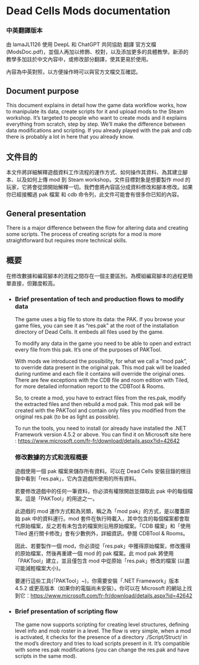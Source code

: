 # Dead Cells Mods documentation 
### 中英翻譯版本

由 lamaJL1126 使用 DeepL 和 ChatGPT 共同協助 翻譯 官方文檔(ModsDoc.pdf)，並個人再加以修飾、校對，以及添加更多的具體教學。新添的教學多加註於中文內容中，或修改部分翻譯，使其更易於使用。

內容為中英對照，以方便操作時可以與官方文檔交互確認。


## Document purpose
This document explains in detail how the game data workflow works, how to manipulate its data, create scripts for it and upload mods to the Steam workshop. It’s targeted to people who want to create mods and it explains everything from scratch, step by step. We’ll make the difference between data modifications and scripting. If you already played with the pak and cdb there is probably a lot in here that you already know.

## 文件目的
本文件將詳細解釋遊戲資料工作流程的運作方式、如何操作其資料、為其建立腳本、以及如何上傳 mod 到 Steam workshop。文件目標對象是想要製作 mod 的玩家，它將會從頭開始解釋一切。我們會將內容區分成資料修改和腳本修改。如果你已經接觸過 pak 檔案 和 cdb 命令列，此文件可能會有很多你已知的內容。


## General presentation
There is a major difference between the flow for altering data and creating some scripts. The process of creating scripts for a mod is more straightforward but requires more technical skills.

## 概要
在修改數據和編寫腳本的流程之間存在一個主要區別。為模組編寫腳本的過程更簡單直接，但難度較高。


- ### Brief presentation of tech and production flows to modify data
  The game uses a big file to store its data: the PAK. If you browse your game files, you can see it as “res.pak” at the root of the installation directory of Dead Cells. It embeds all files used by the game.

  To modify any data in the game you need to be able to open and extract every file from this pak. It’s one of the purposes of PAKTool.

  With mods we introduced the possibility, for what we call a “mod pak”, to override data present in the original pak. This mod pak will be loaded during runtime and each file it contains will override the original ones. There are few exceptions with the CDB file and room edition with Tiled, for more detailed information report to the CDBTool & Rooms.

  So, to create a mod, you have to extract files from the res.pak, modify the extracted files and then rebuild a mod pak. This mod pak will be created with the PAKTool and contain only files you modified from the original res.pak (to be as light as possible).

  To run the tools, you need to install (or already have installed the .NET Framework version 4.5.2 or above. You can find it on Microsoft site here : https://www.microsoft.com/fr-fr/download/details.aspx?id=42642

  ### 修改數據的方式和流程概要
  遊戲使用一個 pak 檔案來儲存所有資料。可以在 Dead Cells 安裝目錄的根目錄中看到「res.pak」，它內含遊戲所使用的所有資料。

  若要修改遊戲中的任何一筆資料，你必須有權限開啟並擷取此 pak 中的每個檔案。這是「PAKTool」的用途之一。

  此遊戲的 mod 運作方式較為另類，稱之為「mod pak」的方式，是以覆蓋原始 pak 中的資料運行。mod 套件在執行時載入，其中包含的每個檔案都會取代原始檔案，反之若有未包含的檔案則沿用原始檔案。「CDB 檔案」和「使用 Tiled 進行關卡修改」會有少數例外，詳細資訊，參閱 CDBTool & Rooms。

  因此、若要製作一個 mod，你必須從「res.pak」中獲得原始檔案，修改獲得的原始檔案，然後再重建一個 mod 的 pak 檔案。此 mod pak 將使用「PAKTool」建立，並且僅包含 mod 中從原始「res.pak」修改的檔案 (以盡可能減輕檔案大小)。
  
  要運行這些工具(「PAKTool」~)，你需要安裝「.NET Framework」版本 4.5.2 或更高版本（如果你的電腦尚未安裝）。你可以在 Microsoft 的網站上找到它：https://www.microsoft.com/fr-fr/download/details.aspx?id=42642

  
- ### Brief presentation of scripting flow
  The game now supports scripting for creating level structures, defining level info and mob roster in a level. The flow is very simple, when a mod is activated, it checks for the presence of a directory ./Script/Struct/ in the mod’s directory and tries to load scripts present in it. It’s compatible with some res.pak modifications (you can change the res.pak and have scripts in the same mod).
